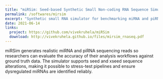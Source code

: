 ```yaml
---
title: "miRSim: Seed-based Synthetic Small Non-coding RNA Sequence Simulator"
permalink: /softwares/mirsim
excerpt: "Synthetic small RNA simulator for benchmarking miRNA and piRNA RNA-seq pipelines with known ground truth."
date: 2021-06-14
links:
  project: https://github.com/vivekruhela/miRSim
  download: http://vivekruhela.github.io/files/mirsim_rnaseq.pdf
---
```

miRSim generates realistic miRNA and piRNA sequencing reads so researchers can evaluate the accuracy of their analysis workflows against ground truth data. The simulator supports seed and xseed sequence alterations, making it possible to stress-test pipelines and ensure dysregulated miRNAs are identified reliably.